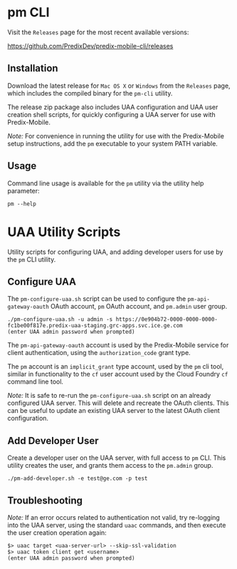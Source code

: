 # pm CLI

Visit the `Releases` page for the most recent available versions:

https://github.com/PredixDev/predix-mobile-cli/releases

## Installation

Download the latest release for `Mac OS X` or `Windows` from the `Releases` page, which includes the compiled binary for the `pm-cli` utility.

The release zip package also includes UAA configuration and UAA user creation shell scripts, for quickly configuring a UAA server for use with Predix-Mobile.

_Note:_ For convenience in running the utility for use with the Predix-Mobile setup instructions, add the `pm` executable to your system PATH variable.

## Usage

Command line usage is available for the `pm` utility via the utility help parameter:

```
pm --help
```




# UAA Utility Scripts

Utility scripts for configuring UAA, and adding developer users for use by the `pm` CLI utility.

## Configure UAA

The `pm-configure-uaa.sh` script can be used to configure the `pm-api-gateway-oauth` OAuth account, `pm` OAuth account, and `pm.admin` user group.

```
./pm-configure-uaa.sh -u admin -s https://0e904b72-0000-0000-0000-fc1be00f817e.predix-uaa-staging.grc-apps.svc.ice.ge.com
(enter UAA admin password when prompted)
```

The `pm-api-gateway-oauth` account is used by the Predix-Mobile service for client authentication, using the `authorization_code` grant type.  

The `pm` account is an `implicit_grant` type account, used by the `pm` cli tool, similar in functionality to the `cf` user account used by the Cloud Foundry `cf` command line tool.

_Note:_ It is safe to re-run the `pm-configure-uaa.sh` script on an already configured UAA server.  This will delete and recreate the OAuth clients.  This can be useful to update an existing UAA server to the latest OAuth client configuration. 

## Add Developer User

Create a developer user on the UAA server, with full access to `pm` CLI.  This utility creates the user, and grants them access to the `pm.admin` group.

```
./pm-add-developer.sh -e test@ge.com -p test
```

## Troubleshooting

_Note:_ If an error occurs related to authentication not valid, try re-logging into the UAA server, using the standard `uaac` commands, and then execute the user creation operation again:

```
$> uaac target <uaa-server-url> --skip-ssl-validation
$> uaac token client get <username>
(enter UAA admin password when prompted)
```



